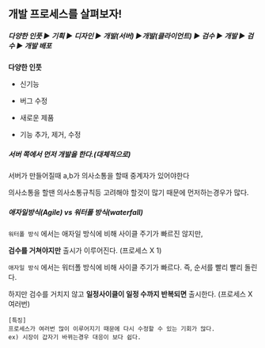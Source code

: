 ## 개발 프로세스를 살펴보자!



##### 다양한 인풋 ▶ 기획 ▶ 디자인 ▶ 개발(서버) ▶개발(클라이언트) ▶ 검수 ▶ 개발 ▶ 검수 ▶ 개발 배포

**다양한 인풋**

- 신기능

- 버그 수정

- 새로운 제품

- 기능 추가, 제거, 수정

  

##### 서버 쪽에서 먼저 개발을 한다.(대체적으로)

서버가 만들어질때 a,b가 의사소통을 할때 중계자가 있어야한다

의사소통을 할땐 의사소통규칙등 고려해야 할것이 많기 때문에 먼저하는경우가 많다.



##### 애자일방식(Agile) vs 워터폴 방식(waterfall)

`워터폴 방식` 에서는 애자일 방식에 비해 사이클 주기가 빠르진 않지만, 

**검수를 거쳐야지만** 출시가 이루어진다.  (프로세스 X 1)



`애자일 방식` 에서는 워터폴 방식에 비해 사이클 주기가 빠르다. 즉, 순서를 빨리 빨리 돌린다.

하지만 검수를 거치지 않고 **일정사이클이 일정 수까지 반복되면** 출시한다. (프로세스 X 여러번)

```
[특징]
프로세스가 여러번 많이 이루어지기 때문에 다시 수정할 수 있는 기회가 많다. 
ex) 시장이 갑자기 바뀌는경우 대응이 보다 쉽다.
```



